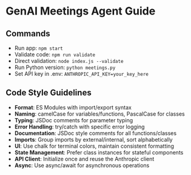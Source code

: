 # GenAI Meetings Agent Guide

## Commands
- Run app: `npm start`
- Validate code: `npm run validate`
- Direct validation: `node index.js --validate`
- Run Python version: `python meetings.py`
- Set API key in .env: `ANTHROPIC_API_KEY=your_key_here`

## Code Style Guidelines
- **Format**: ES Modules with import/export syntax
- **Naming**: camelCase for variables/functions, PascalCase for classes
- **Typing**: JSDoc comments for parameter typing
- **Error Handling**: try/catch with specific error logging
- **Documentation**: JSDoc style comments for all functions/classes
- **Imports**: Group imports by external/internal, sort alphabetically
- **UI**: Use chalk for terminal colors, maintain consistent formatting
- **State Management**: Prefer class instances for stateful components
- **API Client**: Initialize once and reuse the Anthropic client
- **Async**: Use async/await for asynchronous operations